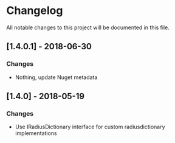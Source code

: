 # Changelog
All notable changes to this project will be documented in this file.

## [1.4.0.1] - 2018-06-30
### Changes
- Nothing, update Nuget metadata

## [1.4.0] - 2018-05-19
### Changes
- Use IRadiusDictionary interface for custom radiusdictionary implementations
